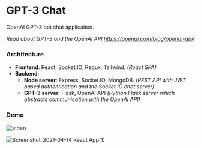 # GPT-3 Chat

OpenAI GPT-3 bot chat application.

<i>Read about GPT-3 and the OpenAI API https://openai.com/blog/openai-api/</i>

### Architecture
 * <b>Frontend</b>: React, Socket.IO, Redux, Tailwind. *(React SPA)*
 * <b>Backend</b>: 
    * <b>Node server</b>: Express, Socket.IO, MongoDB. *(REST API with JWT based authentication and the Socket.IO chat server)*
    * <b>GPT-3 server</b>: Flask, OpenAI API *(Python Flask server which abstracts communication with the OpenAI API)*

### Demo
![video](https://user-images.githubusercontent.com/48069158/114811747-faa63900-9dae-11eb-8eed-285e9810ea22.gif)

![Screenshot_2021-04-14 React App(1)](https://user-images.githubusercontent.com/48069158/114765305-4d5b0300-9d65-11eb-93d5-18b7675b2451.png)
